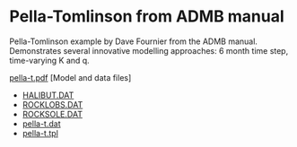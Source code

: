 #  Pella-Tomlinson from ADMB manual

Pella-Tomlinson example by Dave Fournier from the ADMB manual. Demonstrates several innovative modelling approaches: 6 month time step, time-varying K and q.

[pella-t.pdf][1]
[Model and data files]
* [HALIBUT.DAT][2]
* [ROCKLOBS.DAT][3]
* [ROCKSOLE.DAT][4]
* [pella-t.dat][5]
* [pella-t.tpl][6]

[1]: ./Schaeffer-Pella-Tomlinson.pdf
[2]: ./HALIBUT.DAT
[3]: ./ROCKLOBS.DAT
[4]: ./ROCKSOLE.DAT
[5]: ./pella-t.dat
[6]: ./pella-t.tpl
